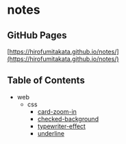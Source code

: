 # notes

## GitHub Pages
[https://hirofumitakata.github.io/notes/](https://hirofumitakata.github.io/notes/)

## Table of Contents

* web
	* css
		* [card-zoom-in](https://hirofumitakata.github.io/notes/web/css/card-zoom-in/)
		* [checked-background](https://hirofumitakata.github.io/notes/web/css/checked-background/)
		* [typewriter-effect](https://hirofumitakata.github.io/notes/web/css/typewriter-effect/)
		* [underline](https://hirofumitakata.github.io/notes/web/css/underline/)
